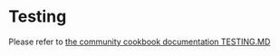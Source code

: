# Testing

Please refer to [the community cookbook documentation TESTING.MD](https://github.com/chef-cookbooks/community_cookbook_documentation/blob/master/TESTING.MD)
